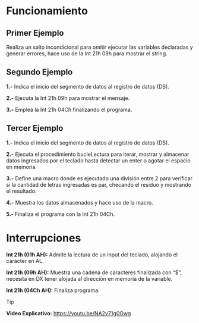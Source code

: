 # Funcionamiento

## Primer Ejemplo

Realiza un salto incondicional para omitir ejecutar las variables declaradas y generar errores, hace uso de la Int 21h 09h para mostrar el string.

## Segundo Ejemplo

**1.-** Indica el inicio del segmento de datos al registro de datos (DS).

**2.-** Ejecuta la Int 21h 09h para mostrar el mensaje.

**3.-** Emplea la Int 21h 04Ch finalizando el programa.

## Tercer Ejemplo

**1.-** Indica el inicio del segmento de datos al registro de datos (DS).

**2.-** Ejecuta el procedimiento bucleLectura para iterar, mostrar y almacenar datos ingresados por el teclado hasta detectar un enter o agotar el espacio en memoria.

**3.-** Define una macro donde es ejecutado una división entre 2 para verificar si la cantidad de letras ingresadas es par, checando el residuo y mostrando el resultado.

**4.-** Muestra los datos almacenados y hace uso de la macro.

**5.-** Finaliza el programa con la Int 21h 04Ch.

# Interrupciones

**Int 21h (01h AH):** Admite la lectura de un input del teclado, alojando el carácter en AL.

**Int 21h (09h AH):** Muestra una cadena de caracteres finalizada con “$”, necesita en DX tener alojada al dirección en memoria de la variable.

**Int 21h (04Ch AH):** Finaliza programa. 

> [!TIP]
> **Video Explicativo:** https://youtu.be/NA2v71g0Gwg
